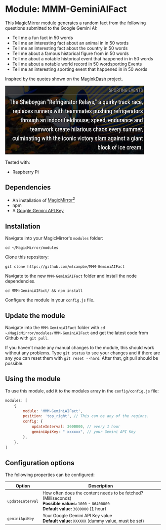 # Module: MMM-GeminiAIFact

This [MagicMirror](https://github.com/MichMich/MagicMirror) module generates a random fact from the following questions submitted to the Google Gemini AI:

- Tell me a fun fact in 50 words
- Tell me an interesting fact about an animal in <country> in 50 words
- Tell me an interesting fact about the country <country> in 50 words
- Tell me about a famous historical figure from <country> in 50 words
- Tell me about a notable historical event that happened in <country> in 50 words
- Tell me about a notable world record in 50 wordsporting Events
- Tell me an interesting sporting event that happened in <country> in 50 words

Inspired by the quotes shown on the [MagInkDash](https://github.com/speedyg0nz/MagInkDash) project.

![Magic-Mirror Module MMM-GeminiAIFact screenshot](https://raw.githubusercontent.com/mlcampbe/MMM-GeminiAIFact/main/screenshot.png)

Tested with:
- Raspberry Pi

## Dependencies
- An installation of [MagicMirror<sup>2</sup>](https://github.com/MichMich/MagicMirror)
- npm
- A [Google Gemini API Key](https://aistudio.google.com/apikey)

## Installation

Navigate into your MagicMirror's `modules` folder:
```
cd ~/MagicMirror/modules
```

Clone this repository:
```
git clone https://github.com/mlcampbe/MMM-GeminiAIFact
```

Navigate to the new `MMM-GeminiAIFact` folder and install the node dependencies.
```
cd MMM-GeminiAIFact/ && npm install
```

Configure the module in your `config.js` file.

## Update the module

Navigate into the `MMM-GeminiAIFact` folder with `cd ~/MagicMirror/modules/MMM-GeminiAIFact` and get the latest code from Github with `git pull`.

If you haven't made any manual changes to the module, this should work without any problems. Type `git status` to see your changes and if there are any you can reset them with `git reset --hard`. After that, git pull should be possible.

## Using the module

To use this module, add it to the modules array in the `config/config.js` file:
```javascript
modules: [
	{
		module: 'MMM-GeminiAIFact',
		position: 'top_right', // This can be any of the regions.
		config: {
			updateInterval: 3600000, // every 1 hour
			geminiApiKey: " xxxxxx", // your Gemini API Key
		},
	},
]
```

## Configuration options

The following properties can be configured:

<table width="100%">
	<thead>
		<tr>
			<th>Option</th>
			<th width="100%">Description</th>
		</tr>
	</thead>
	<tbody>
		<tr>
			<td><code>updateInterval</code></td>
			<td>How often does the content needs to be fetched? (Milliseconds)
				<br><b>Possible values:</b> <code>1000</code> - <code>86400000</code>
				<br><b>Default value:</b> <code>3600000</code> (1 hour)
			</td>
		</tr>
		<tr>
			<td><code>geminiApiKey</code></td>
			<td>Your Google Gemini API Key value
				<br><b>Default value:</b> <code>XXXXXX</code> (dummy value, must be set)
			</td>
		</tr>
			</tbody>
</table>


